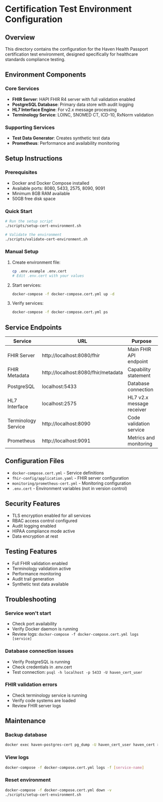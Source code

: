 # Certification Test Environment Configuration

## Overview
This directory contains the configuration for the Haven Health Passport certification test environment, designed specifically for healthcare standards compliance testing.

## Environment Components

### Core Services
- **FHIR Server**: HAPI FHIR R4 server with full validation enabled
- **PostgreSQL Database**: Primary data store with audit logging
- **HL7 Interface Engine**: For v2.x message processing
- **Terminology Service**: LOINC, SNOMED CT, ICD-10, RxNorm validation

### Supporting Services
- **Test Data Generator**: Creates synthetic test data
- **Prometheus**: Performance and availability monitoring

## Setup Instructions

### Prerequisites
- Docker and Docker Compose installed
- Available ports: 8080, 5433, 2575, 8090, 9091
- Minimum 8GB RAM available
- 50GB free disk space

### Quick Start
```bash
# Run the setup script
./scripts/setup-cert-environment.sh

# Validate the environment
./scripts/validate-cert-environment.sh
```

### Manual Setup
1. Create environment file:
   ```bash
   cp .env.example .env.cert
   # Edit .env.cert with your values
   ```

2. Start services:
   ```bash
   docker-compose -f docker-compose.cert.yml up -d
   ```

3. Verify services:
   ```bash
   docker-compose -f docker-compose.cert.yml ps
   ```

## Service Endpoints

| Service | URL | Purpose |
|---------|-----|---------|
| FHIR Server | http://localhost:8080/fhir | Main FHIR API endpoint |
| FHIR Metadata | http://localhost:8080/fhir/metadata | Capability statement |
| PostgreSQL | localhost:5433 | Database connection |
| HL7 Interface | localhost:2575 | HL7 v2.x message receiver |
| Terminology Service | http://localhost:8090 | Code validation service |
| Prometheus | http://localhost:9091 | Metrics and monitoring |

## Configuration Files

- `docker-compose.cert.yml` - Service definitions
- `fhir-config/application.yaml` - FHIR server configuration
- `monitoring/prometheus-cert.yml` - Monitoring configuration
- `.env.cert` - Environment variables (not in version control)

## Security Features

- TLS encryption enabled for all services
- RBAC access control configured
- Audit logging enabled
- HIPAA compliance mode active
- Data encryption at rest

## Testing Features

- Full FHIR validation enabled
- Terminology validation active
- Performance monitoring
- Audit trail generation
- Synthetic test data available

## Troubleshooting

### Service won't start
- Check port availability
- Verify Docker daemon is running
- Review logs: `docker-compose -f docker-compose.cert.yml logs [service]`

### Database connection issues
- Verify PostgreSQL is running
- Check credentials in .env.cert
- Test connection: `psql -h localhost -p 5433 -U haven_cert_user`

### FHIR validation errors
- Check terminology service is running
- Verify code systems are loaded
- Review FHIR server logs

## Maintenance

### Backup database
```bash
docker exec haven-postgres-cert pg_dump -U haven_cert_user haven_cert > backup.sql
```

### View logs
```bash
docker-compose -f docker-compose.cert.yml logs -f [service-name]
```

### Reset environment
```bash
docker-compose -f docker-compose.cert.yml down -v
./scripts/setup-cert-environment.sh
```
